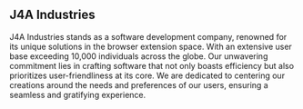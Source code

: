 ## J4A Industries

J4A Industries stands as a software development company, renowned for its unique solutions in the browser extension space. With an extensive user base exceeding 10,000 individuals across the globe.
Our unwavering commitment lies in crafting software that not only boasts efficiency but also prioritizes user-friendliness at its core. We are dedicated to centering our creations around the needs and preferences of our users, ensuring a seamless and gratifying experience.
